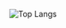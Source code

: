 ![Top Langs](https://github-readme-stats.vercel.app/api/top-langs/?username=aster-fung&theme=dark&hide_progress=true)<br>


